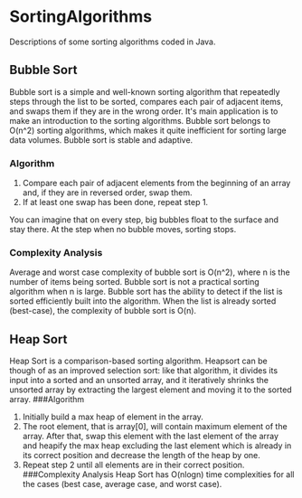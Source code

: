 # SortingAlgorithms
Descriptions of some sorting algorithms coded in Java.

## Bubble Sort
Bubble sort is a simple and well-known sorting algorithm that repeatedly steps through the list to be sorted, compares each pair of adjacent items, and swaps them if they are in the wrong order. It's main application is to make an introduction to the sorting algorithms.
Bubble sort belongs to O(n^2) sorting algorithms, which makes it quite inefficient for sorting large data volumes.
Bubble sort is stable and adaptive.
### Algorithm
1. Compare each pair of adjacent elements from the beginning of an array and, if they are in reversed order, swap them.
2. If at least one swap has been done, repeat step 1.

You can imagine that on every step, big bubbles float to the surface and stay there. At the step when no bubble moves, sorting stops.

### Complexity Analysis
Average and worst case complexity of bubble sort is O(n^2), where n is the number of items being sorted. Bubble sort is not a practical sorting algorithm when n is large. 
Bubble sort has the ability to detect if the list is sorted efficiently built into the algorithm. When the list is already sorted (best-case), the complexity of bubble sort is O(n).

## Heap Sort
Heap Sort is a comparison-based sorting algorithm. Heapsort can be though of as an improved selection sort: like that algorithm, it divides its input into a sorted and an unsorted array, and it iteratively shrinks the unsorted array by extracting the largest element and moving it to the sorted array.
###Algorithm
1. Initially build a max heap of element in the array.
2. The root element, that is array[0], will contain maximum element of the array. After that, swap this element with the last element of the array and heapify the max heap excluding the last element which is already in its correct position and decrease the length of the heap by one.
3. Repeat step 2 until all elements are in their correct position.
###Complexity Analysis
Heap Sort has O(nlogn) time complexities for all the cases (best case, average case, and worst case).
